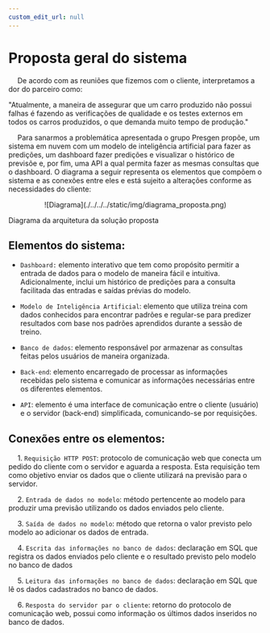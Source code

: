 ```yaml
---
custom_edit_url: null
---
```


# Proposta geral do sistema

&emsp; De acordo com as reuniões que fizemos com o cliente, interpretamos a dor do parceiro como: 

"Atualmente, a maneira de assegurar que um carro produzido não possui falhas é fazendo as verificações de qualidade e os testes externos em todos os carros produzidos, o que demanda muito tempo de produção."

&emsp; Para sanarmos a problemática apresentada o grupo Presgen propõe, um sistema em nuvem com um modelo de inteligência artificial para fazer as predições, um dashboard fazer predições e visualizar o histórico de previsõe e, por fim, uma API a qual permita fazer as mesmas consultas que o dashboard. O diagrama a seguir representa os elementos que compõem o sistema e as conexões entre eles e está sujeito a alterações conforme as necessidades do cliente:

<p align="center">
  ![Diagrama](./../../../static/img/diagrama_proposta.png)
  <p>Diagrama da arquitetura da solução proposta</p>
</p>

## Elementos do sistema:

- `Dashboard:` elemento interativo que tem como propósito permitir a entrada de dados para o modelo de maneira fácil e intuitiva. Adicionalmente, inclui um histórico de predições para a consulta facilitada das entradas e saídas prévias do modelo.

- `Modelo de Inteligência Artificial`: elemento que utiliza treina com dados conhecidos para encontrar padrões e regular-se para predizer resultados com base nos padrões aprendidos durante a sessão de treino.

- `Banco de dados`: elemento responsável por armazenar as consultas feitas pelos usuários de maneira organizada.
  
- `Back-end`: elemento encarregado de processar as informações recebidas pelo sistema e comunicar as informações necessárias entre os diferentes elementos.

- `API`: elemento é uma interface de comunicação entre o cliente (usuário) e o servidor (back-end) simplificada, comunicando-se por requisições.

## Conexões entre os elementos:

&emsp; 1. `Requisição HTTP POST`: protocolo de comunicação web que conecta um pedido do cliente com o servidor e aguarda a resposta. Esta requisição tem como objetivo enviar os dados que o cliente utilizará na previsão para o servidor.

&emsp; 2. `Entrada de dados no modelo`: método pertencente ao modelo para produzir uma previsão utilizando os dados enviados pelo cliente.

&emsp; 3. `Saída de dados no modelo`: método que retorna o valor previsto pelo modelo ao adicionar os dados de entrada.

&emsp; 4. `Escrita das informações no banco de dados`: declaração em SQL que registra os dados enviados pelo cliente e o resultado previsto pelo modelo no banco de dados

&emsp; 5. `Leitura das informações no banco de dados`: declaração em SQL que lê os dados cadastrados no banco de dados.

&emsp; 6. `Resposta do servidor par o cliente`: retorno do protocolo de comunicação web, possui como informação os últimos dados inseridos no banco de dados.